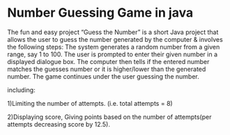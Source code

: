# Number Guessing Game in java

The fun and easy project “Guess the Number” is a short Java project that allows the user to guess the number generated by the computer & involves the following steps:
The system generates a random number from a given range, say 1 to 100.
The user is prompted to enter their given number in a displayed dialogue box.
The computer then tells if the entered number matches the guesses number or it is higher/lower than the generated number.
The game continues under the user guessing the number.

including:

1)Limiting the number of attempts. (i.e. total attempts = 8)

2)Displaying score, Giving points based on the number of attempts(per attempts decreasing score by 12.5).

